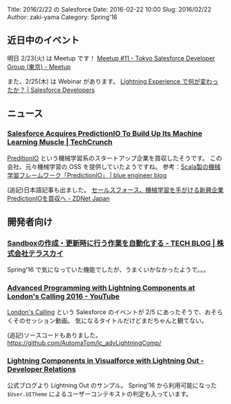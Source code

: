 Title: 2016/2/22 の Salesforce
Date: 2016-02-22 10:00
Slug: 2016/02/22
Author: zaki-yama
Category: Spring'16

## 近日中のイベント

明日 2/23(火) は Meetup です！
[Meetup #11 - Tokyo Salesforce Developer Group (東京) - Meetup](http://www.meetup.com/ja-JP/Tokyo-Salesforce-Developer-Group/events/228445714/?comment_table_id=461308822&comment_table_name=event_comment)

また、2/25(木) は Webinar があります。
[Lightning Experience で何が変わったか？ | Salesforce Developers](https://developer.salesforce.com/events/webinars/lightningexperience_0225)

## ニュース

### [Salesforce Acquires PredictionIO To Build Up Its Machine Learning Muscle | TechCrunch](http://techcrunch.com/2016/02/19/salesforce-acquires-predictionio-to-build-up-its-machine-learning-muscle/)

[PreditionIO](https://prediction.io/) という機械学習系のスタートアップ企業を買収したそうです。
この会社、元々機械学習の OSS を提供していたようですね。
参考：[Scala製の機械学習フレームワーク「PredictionIO」 | blue engineer blog](http://engineer.blue-corporation.jp/dev/scala%E8%A3%BD%E3%81%AE%E6%A9%9F%E6%A2%B0%E5%AD%A6%E7%BF%92%E3%83%95%E3%83%AC%E3%83%BC%E3%83%A0%E3%83%AF%E3%83%BC%E3%82%AF%E3%80%8Cpredictionio%E3%80%8D/)

(追記)日本語記事も出ました。
[セールスフォース、機械学習を手がける新興企業PredictionIOを買収へ - ZDNet Japan](http://japan.zdnet.com/article/35078234/)

## 開発者向け

### [Sandboxの作成・更新時に行う作業を自動化する - TECH BLOG | 株式会社テラスカイ](http://www.terrasky.co.jp/blog/2016/160218_001578.php#)

Spring'16 で気になっていた機能でしたが、うまくいかなかったようで。。。

### [Advanced Programming with Lightning Components at London's Calling 2016 - YouTube](https://www.youtube.com/watch?v=f5eoFi8BI28)

[London's Calling](http://www.londonscalling.net/) という Salesforce のイベントが 2/5 にあったそうで、おそらくそのセッション動画。
気になるタイトルだけどまだちゃんと観てない。

(追記)ソースコードもありました。
https://github.com/AutomaTom/lc_advLightningComp/

### [Lightning Components in Visualforce with Lightning Out - Developer Relations](https://developer.salesforce.com/blogs/developer-relations/2016/02/lightning-components-visualforce-lightning.html)

公式ブログより Lightning Out のサンプル。
Spring'16 から利用可能になった `$User.UITheme` によるユーザーコンテキストの判定も入っています。
